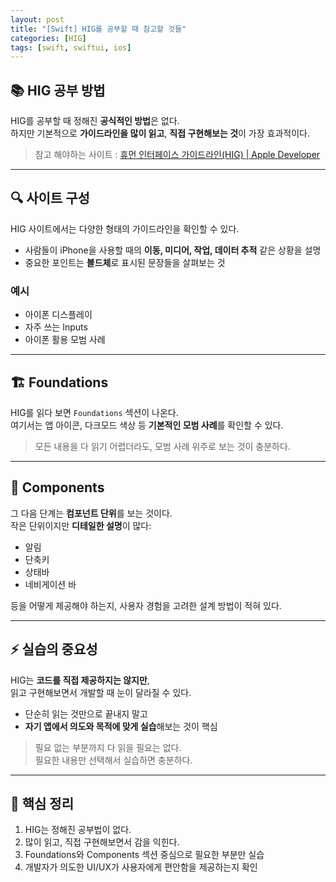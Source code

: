 ```yaml
---
layout: post
title: "[Swift] HIG를 공부할 때 참고할 것들"
categories: [HIG]
tags: [swift, swiftui, ios]
---
```


## 📚 HIG 공부 방법

HIG를 공부할 때 정해진 **공식적인 방법**은 없다.  
하지만 기본적으로 **가이드라인을 많이 읽고**, **직접 구현해보는 것**이 가장 효과적이다.

> 참고 해야하는 사이트 : [휴먼 인터페이스 가이드라인(HIG) | Apple Developer](https://developer.apple.com/kr/design/human-interface-guidelines/)

---

## 🔍 사이트 구성

HIG 사이트에서는 다양한 형태의 가이드라인을 확인할 수 있다.  

- 사람들이 iPhone을 사용할 때의 **이동, 미디어, 작업, 데이터 추적** 같은 상황을 설명
- 중요한 포인트는 **볼드체**로 표시된 문장들을 살펴보는 것

### 예시
- 아이폰 디스플레이
- 자주 쓰는 Inputs
- 아이폰 활용 모범 사례

---

## 🏗 Foundations

HIG를 읽다 보면 `Foundations` 섹션이 나온다.  
여기서는 앱 아이콘, 다크모드 색상 등 **기본적인 모범 사례**를 확인할 수 있다.

> 모든 내용을 다 읽기 어렵더라도, 모범 사례 위주로 보는 것이 충분하다.

---

## 🧩 Components

그 다음 단계는 **컴포넌트 단위**를 보는 것이다.  
작은 단위이지만 **디테일한 설명**이 많다:

- 알림
- 단축키
- 상태바
- 네비게이션 바  

등을 어떻게 제공해야 하는지, 사용자 경험을 고려한 설계 방법이 적혀 있다.

---

## ⚡ 실습의 중요성

HIG는 **코드를 직접 제공하지는 않지만**,  
읽고 구현해보면서 개발할 때 눈이 달라질 수 있다.  

- 단순히 읽는 것만으로 끝내지 말고  
- **자기 앱에서 의도와 목적에 맞게 실습**해보는 것이 핵심

> 필요 없는 부분까지 다 읽을 필요는 없다.  
> 필요한 내용만 선택해서 실습하면 충분하다.

---

## 🎯 핵심 정리

1. HIG는 정해진 공부법이 없다.  
2. 많이 읽고, 직접 구현해보면서 감을 익힌다.  
3. Foundations와 Components 섹션 중심으로 필요한 부분만 실습  
4. 개발자가 의도한 UI/UX가 사용자에게 편안함을 제공하는지 확인